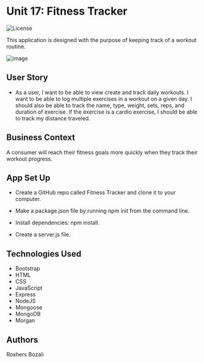 
# Unit 17: Fitness Tracker

![License](https://img.shields.io/badge/License-APACHE2.0-blue.svg)<br />

This application is designed with the purpose of keeping track of a workout routine. 


![image](https://user-images.githubusercontent.com/49447293/103115996-b55cd080-4632-11eb-8a15-5949618e0f5b.png)

## User Story

* As a user, I want to be able to view create and track daily workouts. I want to be able to log multiple exercises in a workout on a given day. I should also be able to track the name, type, weight, sets, reps, and duration of exercise. If the exercise is a cardio exercise, I should be able to track my distance traveled.

## Business Context

A consumer will reach their fitness goals more quickly when they track their workout progress.

## App Set Up

* Create a GitHub repo called Fitness Tracker and clone it to your computer.


* Make a package.json file by running npm init from the command line.


* Install dependencies: npm install.


* Create a server.js file.

## Technologies Used

* Bootstrap
* HTML
* CSS
* JavaScript
* Express
* NodeJS
* Mongoose
* MongoDB
* Morgan

## Authors

Roxhers Bozali
